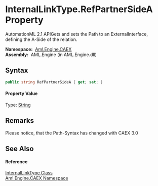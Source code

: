 InternalLinkType.RefPartnerSideA Property
=========================================
AutomationML 2.1 APIGets and sets the Path to an ExternalInterface, defining the A-Side of the relation.

  **Namespace:**  [Aml.Engine.CAEX][1]  
  **Assembly:**  AML.Engine (in AML.Engine.dll)

Syntax
------

```csharp
public string RefPartnerSideA { get; set; }
```

#### Property Value
Type: [String][2]

Remarks
-------
 Please notice, that the Path-Syntax has changed with CAEX 3.0 

See Also
--------

#### Reference
[InternalLinkType Class][3]  
[Aml.Engine.CAEX Namespace][1]  

[1]: ../README.md
[2]: https://docs.microsoft.com/dotnet/api/system.string
[3]: README.md
[4]: https://www.automationml.org
[5]: ../../icons/logoShade.png